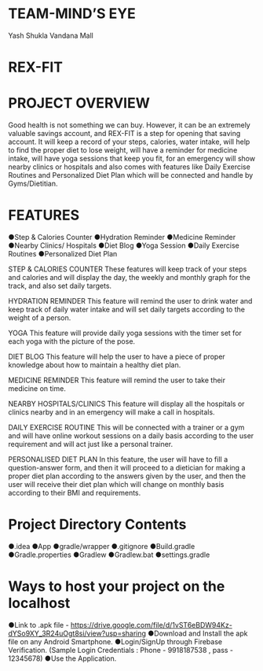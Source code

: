 # TEAM-MIND’S EYE

Yash Shukla Vandana Mall

# REX-FIT

# PROJECT OVERVIEW

Good health is not something we can buy. However, it can be an extremely valuable savings account, and REX-FIT is a step for opening that saving account. It will keep a record of your steps, calories, water intake, will help to find the proper diet to lose weight, will have a reminder for medicine intake, will have yoga sessions that keep you fit, for an emergency will show nearby clinics or hospitals and also comes with features like Daily Exercise Routines and Personalized Diet Plan which will be connected and handle by Gyms/Dietitian.

# FEATURES

●Step & Calories Counter 
●Hydration Reminder 
●Medicine Reminder
●Nearby Clinics/ Hospitals 
●Diet Blog ●Yoga Session 
●Daily Exercise Routines 
●Personalized Diet Plan

STEP & CALORIES COUNTER 
These features will keep track of your steps and calories and will display the day, the weekly and monthly graph for the track, and also set daily targets.

HYDRATION REMINDER 
This feature will remind the user to drink water and keep track of daily water intake and will set daily targets according to the weight of a person.

YOGA 
This feature will provide daily yoga sessions with the timer set for each yoga with the picture of the pose.

DIET BLOG 
This feature will help the user to have a piece of proper knowledge about how to maintain a healthy diet plan.

MEDICINE REMINDER 
This feature will remind the user to take their medicine on time.

NEARBY HOSPITALS/CLINICS 
This feature will display all the hospitals or clinics nearby and in an emergency will make a call in hospitals.

DAILY EXERCISE ROUTINE
This will be connected with a trainer or a gym and will have online workout sessions on a daily basis according to the user requirement and will act just like a personal trainer.

PERSONALISED DIET PLAN 
In this feature, the user will have to fill a question-answer form, and then it will proceed to a dietician for making a proper diet plan according to the answers given by the user, and then the user will receive their diet plan which will change on monthly basis according to their BMI and requirements.

# Project Directory Contents

●.idea 
●App 
●gradle/wrapper 
●.gitignore 
●Build.gradle 
●Gradle.properties 
●Gradlew 
●Gradlew.bat
●settings.gradle

# Ways to host your project on the localhost

●Link to .apk file - https://drive.google.com/file/d/1vST6eBDW94Kz-dYSo9XY_3R24uOgt8si/view?usp=sharing 
●Download and Install the apk file on any Android Smartphone. 
●Login/SignUp through Firebase Verification. (Sample Login Credentials : Phone - 9918187538 , pass - 12345678)
●Use the Application.
